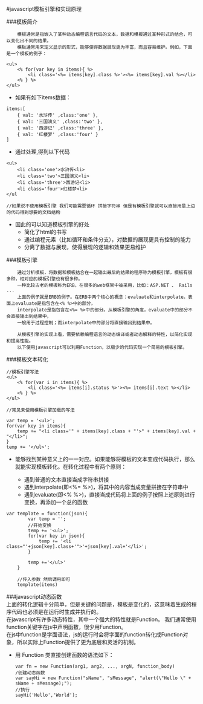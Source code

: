 #javascript模板引擎和实现原理 

###模板简介 

        模板通常是指嵌入了某种动态编程语言代码的文本，数据和模板通过某种形式的结合，可以变化出不同的结果。  
        模板通常用来定义显示的形式，能够使得数据展现更为丰富，而且容易维护。例如，下面是一个模板的例子：  

```
<ul>
    <% for(var key in items){ %>
        <li class='<%= items[key].class %>'><%= items[key].val %></li>
    <% } %>
</ul>
```

-   如果有如下items数据：  

```
items:[
    { val: '水浒传' ,class:'one' },
    { val: '三国演义' ,class:'two' },
    { val: '西游记' ,class:'three' },
    { val: '红楼梦' ,class:'four' }
]
```

-   通过处理,得到以下代码  

```
<ul>
    <li class='one'>水浒传<li>
    <li class='two'>三国演义<li>
    <li class='three'>西游记<li>
    <li class='four'>红楼梦<li>
</ul

//如果说不使用模板引擎 我们可能需要循环 拼接字符串 但是有模板引擎就可以直接用最上边的代码得到想要的文档结构
``` 

-   因此的可以知道模板引擎的好处  
    +   简化了html的书写
    +   通过编程元素（比如循环和条件分支），对数据的展现更具有控制的能力
    +   分离了数据与展现，使得展现的逻辑和效果更易维护  

###模板引擎  

        通过分析模板，将数据和模板结合在一起输出最后的结果的程序称为模板引擎，模板有很多种，相对应的模板引擎也有很多种。 
        一种比较古老的模板称为ERB，在很多的web框架中被采用，比如：ASP.NET 、 Rails ...   
        上面的例子就是ERB的例子。在ERB中两个核心的概念：evaluate和interpolate。表面上evaluate是指包含在<% %>中的部分，  
        interpolate是指包含在<%= %>中的部分。从模板引擎的角度，evaluate中的部分不会直接输出到结果中，  
        一般用于过程控制；而interpolate中的部分将直接输出到结果中。

        从模板引擎的实现上看，需要依赖编程语言的动态编译或者动态解释的特性，以简化实现和提高性能。  
        以下使用javascript可以利用Function，以极少的代码实现一个简易的模板引擎。  

###模板文本转化  

```
//模板引擎写法
<ul>
    <% for(var i in items){ %>
        <li class='<%= items[i].status %>'><%= items[i].text %></li>
    <% } %>
</ul>

//常见未使用模板引擎加载的写法

var temp = '<ul>';
for(var key in items){
    temp += "<li class='" + items[key].class + "'>" + items[key].val + "</li>";
}
temp += '</ul>';
```

-   能够找到某种意义上的一一对应。如果能够将模板的文本变成代码执行，那么就能实现模板转化。在转化过程中有两个原则：

    +   遇到普通的文本直接当成字符串拼接
    +   遇到interpolate(即<%= %>)，将其中的内容当成变量拼接在字符串中
    +   遇到evaluate(即<% %>)，直接当成代码将上面的例子按照上述原则进行变换，再添加一个总的函数  

```
var template = function(json){
        var temp = '';
        //开始变换
        temp += '<ul>';
        for(var key in json){
            temp += '<li class="'+json[key].class+'">'+json[key].val+'</li>';
        }

        temp +='</ul>'
    }

    //传入参数 然后调用即可
    template(items)
```  

###javascript动态函数  
        上面的转化逻辑十分简单，但是关键的问题是，模板是变化的，这意味着生成的程序代码也必须是在运行时生成并执行的。  
        在javascript有许多动态特性，其中一个强大的特性就是Function。
        我们通常使用function关键字在js中声明函数，很少用Function。  
        在js中function是字面语法，js的运行时会将字面的function转化成Function对象，所以实际上Function提供了更为底层和灵活的机制。  

-   用 Function 类直接创建函数的语法如下：  

        var fn = new Function(arg1, arg2, ..., argN, function_body)  
        /创建动态函数    
        var sayHi = new Function("sName", "sMessage", "alert(\"Hello \" + sName + sMessage);");
        //执行    
        sayHi('Hello','World');
